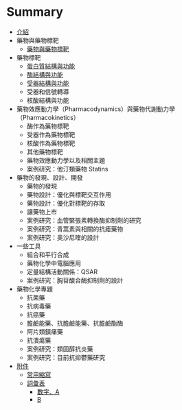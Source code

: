 # Summary

* [介紹](README.md)
* 藥物與藥物標靶
  * [藥物與藥物標靶](/medicineTarget.md)
* 藥物標靶
  * [蛋白質結構與功能](proteinStructureAndFunction.md)
  * [酶結構與功能](enzymeStructureAndFunction.md)
  * [受器結構與功能](receptorStructureAndFunction)
  * 受器和信號轉導
  * 核酸結構與功能
* 藥物效應動力學（Pharmacodynamics）與藥物代謝動力學（Pharmacokinetics）
  * 酶作為藥物標靶
  * 受器作為藥物標靶
  * 核酸作為藥物標靶
  * 其他藥物標靶
  * 藥物效應動力學以及相關主題
  * 案例研究：他汀類藥物 Statins
* 藥物的發現、設計、開發
  * 藥物的發現
  * 藥物設計：優化與標靶交互作用
  * 藥物設計：優化對標靶的存取
  * 讓藥物上市
  * 案例研究：血管緊張素轉換酶抑制劑的研究
  * 案例研究：青蒿素與相關的抗瘧藥物
  * 案例研究：奥沙尼喹的設計
* 一些工具
  * 組合和平行合成
  * 藥物化學中電腦應用
  * 定量結構活動關係：QSAR
  * 案例研究：胸苷酸合酶抑制劑的設計
* 藥物化學專題
  * 抗菌藥
  * 抗病毒藥
  * 抗癌藥
  * 膽鹼能藥、抗膽鹼能藥、抗膽鹼酯酶
  * 阿片類鎮痛藥
  * 抗潰瘍藥
  * 案例研究：類固醇抗炎藥
  * 案例研究：目前抗抑鬱藥研究
* [附件](fu-jian.md)
  * [常用縮寫](/abbreviation.md)
  * [詞彙表](ci-hui-biao.md)
    * [數字、A](/glossaryNumA.md)
    * [B](/glossaryB.md)



